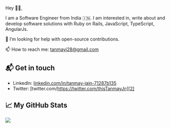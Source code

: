 <!--
**tanmayj28/tanmayj28** is a ✨ _special_ ✨ repository because its `README.md` (this file) appears on your GitHub profile.

Here are some ideas to get you started:

- 🔭 I’m currently working on ...
- 🌱 I’m currently learning ...
- 👯 I’m looking to collaborate on ...
- 🤔 I’m looking for help with ...
- 💬 Ask me about ...
- 📫 How to reach me: ...
- 😄 Pronouns: ...
- ⚡ Fun fact: ...
-->

Hey 👋🏻,

I am a Software Engineer from India 🇮🇳. I am interested in, write about and develop software solutions with Ruby on Rails, JavaScript, TypeScript, AngularJs.

🤔 I’m looking for help with open-source contributions.

📫 How to reach me: tanmayj28@gmail.com

## 📬 Get in touch

- LinkedIn: [linkedin.com/in/tanmay-jain-71287b135][1]
- Twitter: [twitter.com/https://twitter.com/thisTanmayJn][2]

## &#x1f4c8; My GitHub Stats

<a href="https://github.com/tanmayj28/tanmayj28">
  <img align="center" src="https://github-readme-stats.vercel.app/api/top-langs/?username=tanmayj28&hide=java,html&title_color=ffffff&text_color=c9cacc&icon_color=2bbc8a&bg_color=1d1f21" />
</a>

[1]: https://www.linkedin.com/in/natterstefan
[2]: https://www.twitter.com/natterstefan
[3]: https://nttr.st/2QoQhEb
